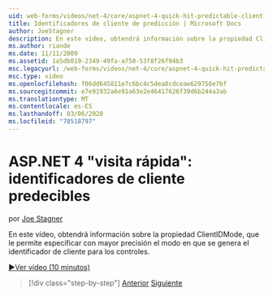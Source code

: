 ```yaml
---
uid: web-forms/videos/net-4/core/aspnet-4-quick-hit-predictable-client-ids
title: Identificadores de cliente de predicción | Microsoft Docs
author: JoeStagner
description: En este vídeo, obtendrá información sobre la propiedad ClientIDMode, que le permite especificar con mayor precisión el modo en que se genera el identificador de cliente para los controles.
ms.author: riande
ms.date: 11/11/2009
ms.assetid: 1a5db019-2349-49fa-a750-53f8f26f94b3
msc.legacyurl: /web-forms/videos/net-4/core/aspnet-4-quick-hit-predictable-client-ids
msc.type: video
ms.openlocfilehash: f06dd645811e7c6bc4c5dea8cdceae629756e7bf
ms.sourcegitcommit: e7e91932a6e91a63e2e46417626f39d6b244a3ab
ms.translationtype: MT
ms.contentlocale: es-ES
ms.lasthandoff: 03/06/2020
ms.locfileid: "78518797"
---
```

# <a name="aspnet-4-quick-hit---predictable-client-ids"></a>ASP.NET 4 "visita rápida": identificadores de cliente predecibles

por [Joe Stagner](https://github.com/JoeStagner)

En este vídeo, obtendrá información sobre la propiedad ClientIDMode, que le permite especificar con mayor precisión el modo en que se genera el identificador de cliente para los controles. 

[&#9654;Ver vídeo (10 minutos)](https://channel9.msdn.com/Blogs/ASP-NET-Site-Videos/aspnet-4-quick-hit-predictable-client-ids)

> [!div class="step-by-step"]
> [Anterior](aspnet-4-quick-hit-clean-webconfig-files.md)
> [Siguiente](aspnet-4-quick-hit-the-htmlencoder-utility-method.md)
